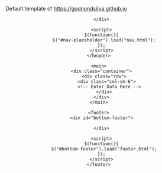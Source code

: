 Default template of https://godnondsilva.github.io

<!DOCTYPE html>
<html>
  <head>
    <title>Godnon Dsilva - Codes</title>
    <!-- CSS -->
    <link rel="stylesheet" href="css/main.css" >
    <!-- Meta -->
    <meta charset="utf-8">
    <meta name="viewport" content="width=device-width, initial-scale=1.0">
    <meta name="description" content="Information about Godnon Dsilva, a programmer and a tech enthusiast!"/>
    <meta name="keywords" content="personal, blog, help, coding, programmers, godnon, dsilva, Godnon, Dsilva"/>
    <meta name="author" content="Godnon Dsilva" />
    <meta name="copyright" content="Godnon Dsilva" />
    <meta name="robots" content="index, follow"/>
    <!-- Icon -->
    <link rel="icon" href="/images/husky_icon.png">
    <!-- Imports -->
    <link rel="stylesheet" href="https://maxcdn.bootstrapcdn.com/bootstrap/3.4.0/css/bootstrap.min.css">
    <script src="https://ajax.googleapis.com/ajax/libs/jquery/3.4.0/jquery.min.js"></script>
    <script src="https://maxcdn.bootstrapcdn.com/bootstrap/3.4.0/js/bootstrap.min.js"></script>
  </head>
  <body>
    <header>
      <div id="nav-placeholder">

      </div>

      <script>
      $(function(){
        $("#nav-placeholder").load("nav.html");
      });
      </script>
    </header>

    <main>
      <div class="container">
        <div class="row">
          <div class="col-sm-6">
            <!-- Enter Data here -->
        </div>
      </div>
    </main>

    <footer>
      <div id="bottom-footer">

      </div>

      <script>
      $(function(){
        $("#bottom-footer").load("footer.html");
      });
      </script>
    </footer>
  </body>
</html>
